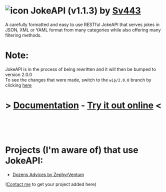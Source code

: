 # ![icon](https://sv443.net/cdn/jokeapi/icon_tiny.png) JokeAPI (v1.1.3) by [Sv443](https://sv443.net/)
A carefully formatted and easy to use RESTful JokeAPI that serves jokes in JSON, XML or YAML format from many categories while also offering many filtering methods.

# Note:
JokeAPI is in the process of being rewritten and it will then be bumped to version 2.0.0  
To see the changes that were made, switch to the `wip/2.0.0` branch by clicking [here](https://github.com/Sv443/JokeAPI/tree/wip/2.0.0)

# > [Documentation](https://sv443.net/jokeapi) - [Try it out online](https://sv443.net/jokeapi#try-it) <

<br><br><br>

# Projects (I'm aware of) that use JokeAPI:
- [Dozens Advices by ZephyrVentum](https://github.com/ZephyrVentum/dozens-Advices)
  
([Contact me](https://discord.gg/aBH4uRG) to get your project added here)
